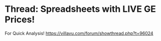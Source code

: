 # Thread: Spreadsheets with LIVE GE Prices!
For Quick Analysis!
https://villavu.com/forum/showthread.php?t=96024
